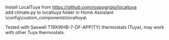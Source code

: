 Install LocalTuya from https://github.com/rospogrigio/localtuya <br />
add climate.py to localtuya folder in Home Assistant \config\custom_components\localtuya\

Tested with Saswell T19XWHB-7-DF-APP(TY) thermostats (Tuya), may work with other Tuya thermostats.
